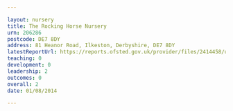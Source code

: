 ```yaml
---

layout: nursery
title: The Rocking Horse Nursery
urn: 206286
postcode: DE7 8DY
address: 81 Heanor Road, Ilkeston, Derbyshire, DE7 8DY
latestReportUrl: https://reports.ofsted.gov.uk/provider/files/2414458/urn/206286.pdf
teaching: 0
development: 0
leadership: 2
outcomes: 0
overall: 2
date: 01/08/2014

---
```

